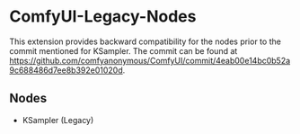 # ComfyUI-Legacy-Nodes

This extension provides backward compatibility for the nodes prior to the commit mentioned for KSampler. The commit can be found at https://github.com/comfyanonymous/ComfyUI/commit/4eab00e14bc0b52a9c688486d7ee8b392e01020d.

## Nodes
* KSampler (Legacy)
